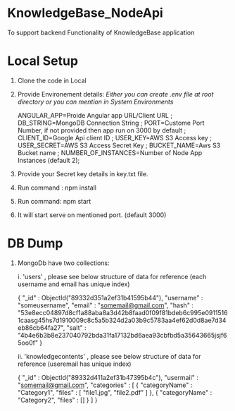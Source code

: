 # KnowledgeBase_NodeApi

To support backend Functionality of KnowledgeBase application

# Local Setup

1. Clone the code in Local

2. Provide Environement details:
   _Either you can create .env file at root directory or you can mention in System Environments_

   ANGULAR_APP=Proide Angular app URL/Client URL ;
   DB_STRING=MongoDB Connection String ;
   PORT=Custome Port Number, if not provided then app run on 3000 by default ;
   CLIENT_ID=Google Api client ID ;
   USER_KEY=AWS S3 Access key ;
   USER_SECRET=AWS S3 Access Secret Key ;
   BUCKET_NAME=Aws S3 Bucket name ;
   NUMBER_OF_INSTANCES=Number of Node App Instances (default 2);

3. Provide your Secret key details in key.txt file.
4. Run command : npm install
5. Run command: npm start
6. It will start serve on mentioned port. (default 3000)

# DB Dump

1. MongoDb have two collections:

   i. 'users' , please see below structure of data for reference (each username and email has unique index)

   {
   "\_id" : ObjectId("89332d351a2ef31b41595b44"),
   "username" : "someusername",
   "email" : "somemail@gmail.com",
   "hash" : "53e8ecc04897d8cf1a88aba8a3d42b8faad0f09f81bdeb6c995e09115161caasg45hs7d1910009c8c5a5b324d2a03b9c5783aa4ef62d0d8ae7d34eb86cb64fa27",
   "salt" : "4b4e6b3b8e237040792bda31fa17132bd6aea93cbfbd5a35643665jsjf65oo0f"
   }

   ii. 'knowledgecontents' , please see below structure of data for reference (useremail has unique index)

   {
   "\_id" : ObjectId("89332d411a2ef31b47395b4c"),
   "usermail" : "somemail@gmail.com",
   "categories" : [
   {
   "categoryName" : "Category1",
   "files" : [
   "file1.jpg",
   "file2.pdf"
   ]
   },
   {
   "categoryName" : "Category2",
   "files" : []
   }
   ]
   }
